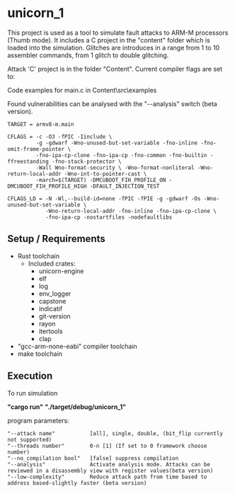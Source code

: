 
# unicorn_1
This project is used as a tool to simulate fault attacks to ARM-M processors (Thumb mode).
It includes a C project in the "content" folder which is loaded into the simulation. 
Glitches are introduces in a range from 1 to 10 assembler commands, from 1 glitch to double glitching.

Attack 'C' project is in the folder "Content". Current compiler flags are set to:

Code examples for main.c in Content\src\examples

Found vulnerabilities can be analysed with the "--analysis" switch (beta version).

``` make
TARGET = armv8-m.main

CFLAGS = -c -O3 -fPIC -Iinclude \
         -g -gdwarf -Wno-unused-but-set-variable -fno-inline -fno-omit-frame-pointer \
         -fno-ipa-cp-clone -fno-ipa-cp -fno-common -fno-builtin -ffreestanding -fno-stack-protector \ 
         -Wall Wno-format-security \ -Wno-format-nonliteral -Wno-return-local-addr -Wno-int-to-pointer-cast \
         -march=$(TARGET) -DMCUBOOT_FIH_PROFILE_ON -DMCUBOOT_FIH_PROFILE_HIGH -DFAULT_INJECTION_TEST

CFLAGS_LD = -N -Wl,--build-id=none -fPIC -fPIE -g -gdwarf -Os -Wno-unused-but-set-variable \
            -Wno-return-local-addr -fno-inline -fno-ipa-cp-clone \
            -fno-ipa-cp -nostartfiles -nodefaultlibs
```

## Setup / Requirements
* Rust toolchain
  * Included crates:
    * unicorn-engine
    * elf
    * log
    * env_logger
    * capstone
    * indicatif
    * git-version
    * rayon
    * itertools
    * clap
* "gcc-arm-none-eabi" compiler toolchain
* make toolchain

## Execution

To run simulation

**"cargo run"**
**"./target/debug/unicorn_1"**

program parameters:

```
"--attack name"           [all], single, double, (bit_flip currently not supported)
"--threads number"        0-n [1] (If set to 0 framework choose number)
"--no_compilation bool"   [false] suppress compilation
"--analysis"              Activate analysis mode. Attacks can be reviewed in a disassembly view with register values(beta version)
"--low-complexity"        Reduce attack path from time based to address based-slightly faster (beta version)
```
